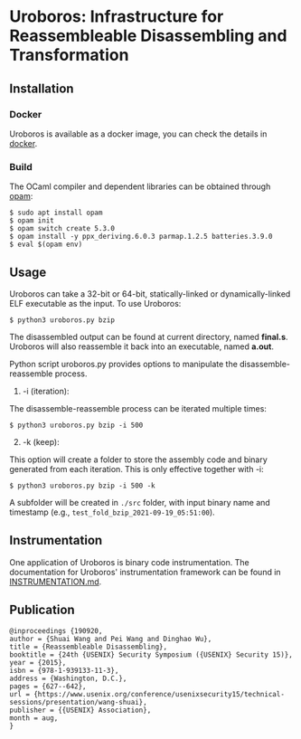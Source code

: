 # Uroboros: Infrastructure for Reassembleable Disassembling and Transformation

## Installation

### Docker

Uroboros is available as a docker image, you can check the details in [docker](docker).

### Build

The OCaml compiler and dependent libraries can be obtained through
[opam](https://opam.ocaml.org/):
```
$ sudo apt install opam
$ opam init
$ opam switch create 5.3.0
$ opam install -y ppx_deriving.6.0.3 parmap.1.2.5 batteries.3.9.0
$ eval $(opam env)
```

## Usage

Uroboros can take a 32-bit or 64-bit, statically-linked or dynamically-linked ELF executable as the
input.  To use Uroboros:
```
$ python3 uroboros.py bzip
```

The disassembled output can be found at current directory, named
**final.s**. Uroboros will also reassemble it back into an executable, named
**a.out**.

Python script uroboros.py provides options to manipulate the
disassemble-reassemble process.

1. -i (iteration):

The disassemble-reassemble process can be iterated
multiple times:
```
$ python3 uroboros.py bzip -i 500
```

2. -k (keep):

This option will create a folder to store the assembly code and binary
generated from each iteration.  This is only effective together with -i:
```
$ python3 uroboros.py bzip -i 500 -k
```

A subfolder will be created in `./src` folder, with input binary name and
timestamp (e.g., `test_fold_bzip_2021-09-19_05:51:00`).

## Instrumentation

One application of Uroboros is binary code instrumentation.
The documentation for Uroboros' instrumentation framework
can be found in [INSTRUMENTATION.md](INSTRUMENTATION.md).

## Publication
```
@inproceedings {190920,
author = {Shuai Wang and Pei Wang and Dinghao Wu},
title = {Reassembleable Disassembling},
booktitle = {24th {USENIX} Security Symposium ({USENIX} Security 15)},
year = {2015},
isbn = {978-1-939133-11-3},
address = {Washington, D.C.},
pages = {627--642},
url = {https://www.usenix.org/conference/usenixsecurity15/technical-sessions/presentation/wang-shuai},
publisher = {{USENIX} Association},
month = aug,
}
```
